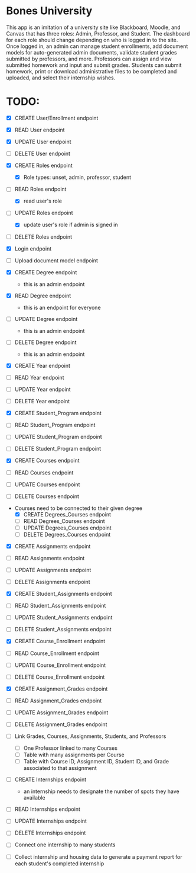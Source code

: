 # Bones University

This app is an imitation of a university site like Blackboard, Moodle, and Canvas that has three roles: Admin, Professor, and Student. The dashboard for each role should change depending on who is logged in to the site. Once logged in, an admin can manage student enrollments, add document models for auto-generated admin documents, validate student grades submitted by professors, and more. Professors can assign and view submitted homework and input and submit grades. Students can submit homework, print or download administrative files to be completed and uploaded, and select their internship wishes.

# TODO:

  - [x] CREATE User/Enrollment endpoint
  - [x] READ User endpoint
  - [x] UPDATE User endpoint
  - [ ] DELETE User endpoint

  - [x] CREATE Roles endpoint
    - [x] Role types: unset, admin, professor, student
    
  - [ ] READ Roles endpoint
    - [x] read user's role
  - [ ] UPDATE Roles endpoint
    - [x] update user's role if admin is signed in
  - [ ] DELETE Roles endpoint

  - [x] Login endpoint

  - [ ] Upload document model endpoint

  - [x] CREATE Degree endpoint
    - this is an admin endpoint
  - [x] READ Degree endpoint
    - this is an endpoint for everyone
  - [ ] UPDATE Degree endpoint
    - this is an admin endpoint
  - [ ] DELETE Degree endpoint
    - this is an admin endpoint

  - [x] CREATE Year endpoint
  - [ ] READ Year endpoint
  - [ ] UPDATE Year endpoint
  - [ ] DELETE Year endpoint

  - [x] CREATE Student_Program endpoint
  - [ ] READ Student_Program endpoint
  - [ ] UPDATE Student_Program endpoint
  - [ ] DELETE Student_Program endpoint

  - [x] CREATE Courses endpoint
  - [ ] READ Courses endpoint
  - [ ] UPDATE Courses endpoint
  - [ ] DELETE Courses endpoint
  
  - Courses need to be connected to their given degree
    - [x] CREATE Degrees_Courses endpoint
    - [ ] READ Degrees_Courses endpoint
    - [ ] UPDATE Degrees_Courses endpoint
    - [ ] DELETE Degrees_Courses endpoint

  - [x] CREATE Assignments endpoint
  - [ ] READ Assignments endpoint
  - [ ] UPDATE Assignments endpoint
  - [ ] DELETE Assignments endpoint

  - [x] CREATE Student_Assignments endpoint
  - [ ] READ Student_Assignments endpoint
  - [ ] UPDATE Student_Assignments endpoint
  - [ ] DELETE Student_Assignments endpoint

  - [x] CREATE Course_Enrollment endpoint
  - [ ] READ Course_Enrollment endpoint
  - [ ] UPDATE Course_Enrollment endpoint
  - [ ] DELETE Course_Enrollment endpoint

  - [x] CREATE Assignment_Grades endpoint
  - [ ] READ Assignment_Grades endpoint
  - [ ] UPDATE Assignment_Grades endpoint
  - [ ] DELETE Assignment_Grades endpoint

  - [ ] Link Grades, Courses, Assignments, Students, and Professors
    - [ ] One Professor linked to many Courses
    - [ ] Table with many assignments per Course
    - [ ] Table with Course ID, Assignment ID, Student ID, and Grade associated to that assignment

  - [ ] CREATE Internships endpoint
    - an internship needs to designate the number of spots they have available
  - [ ] READ Internships endpoint
  - [ ] UPDATE Internships endpoint
  - [ ] DELETE Internships endpoint

  - [ ] Connect one internship to many students

  - [ ] Collect internship and housing data to generate a payment report for each student's completed internship
